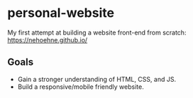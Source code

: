 # personal-website
My first attempt at building a website front-end from scratch: https://nehoehne.github.io/

## Goals 
* Gain a stronger understanding of HTML, CSS, and JS. 
* Build a responsive/mobile friendly website. 



